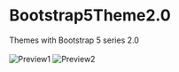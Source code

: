 # Bootstrap5Theme2.0
Themes with Bootstrap 5 series 2.0 <br> <br>
![Preview1](https://user-images.githubusercontent.com/61313128/121384526-064a5200-c951-11eb-8063-346141581ada.PNG)
![Preview2](https://user-images.githubusercontent.com/61313128/121384556-0cd8c980-c951-11eb-9f4e-7ac4b8ac53b8.PNG)

